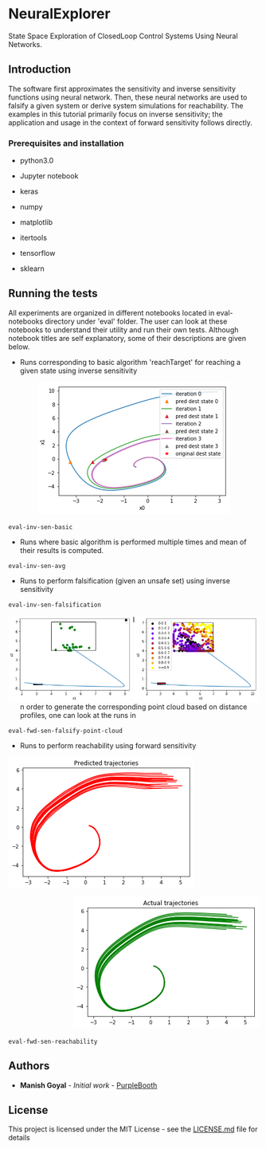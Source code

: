 # NeuralExplorer

State Space Exploration of ClosedLoop Control Systems Using Neural Networks.

## Introduction
The software first approximates the sensitivity and inverse sensitivity functions using neural network.
Then, these neural networks are used to falsify a given system or derive system simulations for reachability.
The examples in this tutorial primarily focus on inverse sensitivity; the application and usage in the context 
of forward sensitivity follows directly.

### Prerequisites and installation

* python3.0

* Jupyter notebook

* keras

* numpy

* matplotlib

* itertools

* tensorflow

* sklearn


## Running the tests

All experiments are organized in different notebooks located in eval-notebooks directory under 'eval' folder.
The user can look at these notebooks to understand their utility and run their own tests.
Although notebook titles are self explanatory, some of their descriptions are given below.

* Runs corresponding to basic algorithm 'reachTarget' for reaching a given state using inverse sensitivity

<p align="center"> <img src="fig-inv-sen-basic.png" alt="reachTarget algorithm"/> </p>

```
eval-inv-sen-basic
```

* Runs where basic algorithm is performed multiple times and mean of their results is computed.

```
eval-inv-sen-avg
```

* Runs to perform falsification (given an unsafe set) using inverse sensitivity

```
eval-inv-sen-falsification
```

<img align="left" width="250" src="fig-inv-sen-falsification.png" alt="abc">
<img align="right" width="250" src="fig-inv-sen-falsify-point-cloud.png" alt="abcd">


* In order to generate the corresponding point cloud based on distance profiles, one can look at the runs in

```
eval-fwd-sen-falsify-point-cloud
```

* Runs to perform reachability using forward sensitivity
<p align="left"> <img src="fig-fwd-sen-reach-act.png" alt="fwdSenReachabilityAct"/> </p>
<p align="right"> <img src="fig-fwd-sen-reach-pred.png" alt="fwdSenReachabilityPred"/> </p>

```eval-fwd-sen-reachability```

## Authors

* **Manish Goyal** - *Initial work* - [PurpleBooth](https://github.com/mag16154)


## License

This project is licensed under the MIT License - see the [LICENSE.md](LICENSE.md) file for details

